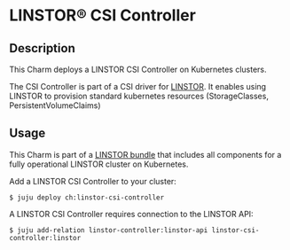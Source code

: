 # LINSTOR® CSI Controller

## Description
This Charm deploys a LINSTOR CSI Controller on Kubernetes clusters.

The CSI Controller is part of a CSI driver for [LINSTOR]. It enables using LINSTOR to provision standard kubernetes
resources (StorageClasses, PersistentVolumeClaims)

## Usage
This Charm is part of a [LINSTOR bundle] that includes all components for a fully operational LINSTOR cluster on
Kubernetes.

Add a LINSTOR CSI Controller to your cluster:
```
$ juju deploy ch:linstor-csi-controller
```

A LINSTOR CSI Controller requires connection to the LINSTOR API:
```
$ juju add-relation linstor-controller:linstor-api linstor-csi-controller:linstor
```

[LINSTOR]: https://linbit.com/linstor/
[LINSTOR bundle]: https://charmhub.io/linstor
